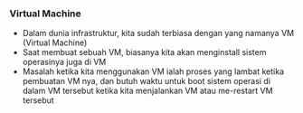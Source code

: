 ### Virtual Machine
- Dalam dunia infrastruktur, kita sudah terbiasa dengan yang namanya VM (Virtual Machine)
- Saat membuat sebuah VM, biasanya kita akan menginstall sistem operasinya juga di VM
- Masalah ketika kita menggunakan VM ialah proses yang lambat ketika pembuatan VM nya, dan butuh waktu untuk boot sistem operasi di dalam VM tersebut ketika kita menjalankan VM atau me-restart VM tersebut